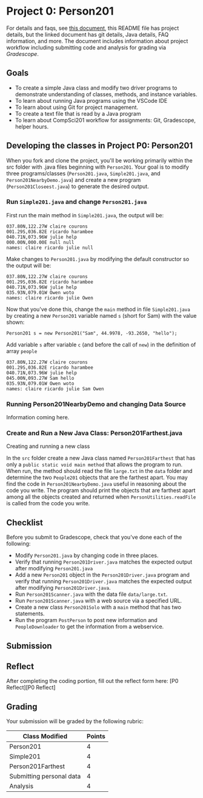 # Project 0: Person201

For details and faqs, see [this document](docs/details.md), this README file has project details, but the linked document has git details, Java details, FAQ information, and more. The document includes information about project workflow including submitting code and analysis for grading via _Gradescope_.

## Goals

* To create a simple Java class and modify two driver programs to demonstrate understanding of classes, methods, and instance variables.
* To learn about running Java programs using the VSCode IDE
* To learn about using Git for project management.
* To create a text file that is read by a Java program
* To learn about CompSci201 workflow for assignments: Git, Gradescope, helper hours.


## Developing the classes in Project P0: Person201


When you fork and clone the project, you'll be working primarily within the src folder with .java files beginning with `Person201`. Your goal is to modify three programs/classes (`Person201.java`, `Simple201.java`, and `Person201NearbyDemo.java`) and create a new program (`Person201Closeest.java`) to generate the desired output. 


### Run `Simple201.java` and change `Person201.java`

First run the main method in `Simple201.java`, the output will be:

```
037.80N,122.27W claire courons
001.29S,036.82E ricardo harambee
040.71N,073.96W julie help
000.00N,000.00E null null
names: claire ricardo julie null 
```

Make changes to `Person201.java` by modifying the default constructor so the output will be:

```
037.80N,122.27W claire courons
001.29S,036.82E ricardo harambee
040.71N,073.96W julie help
035.93N,079.01W Owen woto
names: claire ricardo julie Owen
```

Now that you've done this, change the `main` method in file `Simple201.java` by creating a new `Person201` variable named `s` (short for Sam) with the value shown:

`Person201 s = new Person201("Sam", 44.9978, -93.2650, "hello");`

Add variable `s` after variable `c` (and before the call of `new`) in the definition of array `people`

```
037.80N,122.27W claire courons
001.29S,036.82E ricardo harambee
040.71N,073.96W julie help
045.00N,093.27W Sam hello
035.93N,079.01W Owen woto
names: claire ricardo julie Sam Owen 
```

### Running Person201NearbyDemo and changing Data Source

Information coming here.



### Create and Run a New Java Class: **Person201Farthest.java**

<summary>Creating and running a new class</summary>


In the `src` folder create a new Java class named `Person201Farthest` that has only a `public static void main method` that allows the program to run. When run, the method should read the file `large.txt` in the `data` folder and determine the two `People201` objects that are the farthest apart. You may find the code in `Person201NearbyDemo.java` useful in reasoning about the code you write. The program should print the objects that are farthest apart among all the objects created and returned when `PersonUtilities.readFile` is called from the code you write. 


## Checklist

Before you submit to Gradescope, check that you've done each of the following:

- Modify `Person201.java` by changing code in three places.
- Verify that running `Person201Driver.java` matches the expected output after modifying `Person201.java`
- Add a new `Person201` object in the `Person201Driver.java` program and verify that running `Person201Driver.java` matches the expected output after modifying `Person201Driver.java`.
- Run `Person201Scanner.java` with the data file `data/large.txt`.
- Run `Person201Scanner.java` with a web source via a specified URL.
- Create a new class `Person201Solo` with a `main` method that has two statements.
- Run the program `PostPerson` to post new information and `PeopleDownloader` to get the information from a webservice.
</details>

## Submission


## Reflect

After completing the coding portion, fill out the reflect form here: [P0 Reflect][P0 Reflect]

## Grading


Your submission will be graded by the following rubric:

| Class Modified | Points |
| ------ | ------ |
| Person201 | 4 |
| Simple201 | 4 |
| Person201Farthest | 4 |
| Submitting personal data | 4 |
| Analysis | 4 |

